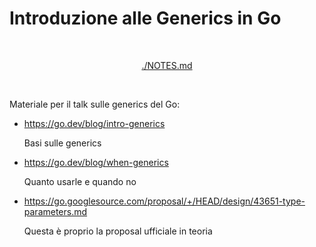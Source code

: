 # Introduzione alle Generics in Go

&nbsp;

<p align="center">
<a href="./NOTES.md">./NOTES.md</a>
</p>

&nbsp;

Materiale per il talk sulle generics del Go:

- <https://go.dev/blog/intro-generics>

    Basi sulle generics

- <https://go.dev/blog/when-generics>

    Quanto usarle e quando no

- <https://go.googlesource.com/proposal/+/HEAD/design/43651-type-parameters.md>

    Questa è proprio la proposal ufficiale in teoria

